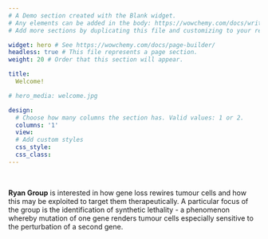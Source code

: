 ```yaml
---
# A Demo section created with the Blank widget.
# Any elements can be added in the body: https://wowchemy.com/docs/writing-markdown-latex/
# Add more sections by duplicating this file and customizing to your requirements.

widget: hero # See https://wowchemy.com/docs/page-builder/
headless: true # This file represents a page section.
weight: 20 # Order that this section will appear.

title:
  Welcome!

# hero_media: welcome.jpg

design:
  # Choose how many columns the section has. Valid values: 1 or 2.
  columns: '1'
  view: 
  # Add custom styles
  css_style:
  css_class:
---
```


<br>

**Ryan Group** is interested in how gene loss rewires tumour cells and how this may be exploited to target them therapeutically. A particular focus of the group is the identification of synthetic lethality - a phenomenon whereby mutation of one gene renders tumour cells especially sensitive to the perturbation of a second gene.
